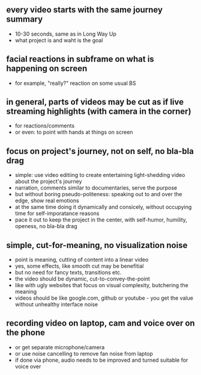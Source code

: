 ## every video starts with the same journey summary

- 10-30 seconds, same as in Long Way Up
- what project is and waht is the goal

## facial reactions in subframe on what is happening on screen

- for example, "really?" reaction on some usual BS

## in general, parts of videos may be cut as if live streaming highlights (with camera in the corner)

- for reactions/comments
- or even: to point with hands at things on screen

## focus on project's journey, not on self, no bla-bla drag

- simple: use video editiing to create entertaining light-shedding video about the project's journey
- narration, comments similar to documentaries, serve the purpose
- but without boring pseudo-politeness: speaking out to and over the edge, show real emotions
- at the same time doing it dynamically and consicely, without occupying time for self-imporatance reasons
- pace it out to keep the project in the center, with self-humor, humility, openess, no bla-bla drag

## simple, cut-for-meaning, no visualization noise

- point is meaning, cutting of content into a linear video
- yes, some effects, like smooth cut may be benefitial
- but no need for fancy texts, transitions etc.
- the video should be dynamic, cut-to-convey-the-point
- like with ugly websites that focus on visual complexity, butchering the meaning
- videos should be like google.com, github or youtube - you get the value without unhealthy interface noise

## recording video on laptop, cam and voice over on the phone

- or get separate microphone/camera
- or use noise cancelling to remove fan noise from laptop
- if done via phone, audio needs to be improved and turned suitable for voice over